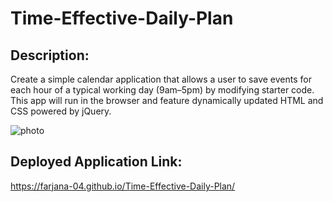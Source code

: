 # Time-Effective-Daily-Plan
## Description:
Create a simple calendar application that allows a user to save events for each hour of a typical working day (9am–5pm) by modifying starter code. This app will run in the browser and feature dynamically updated HTML and CSS powered by jQuery.

![photo](https://github.com/Farjana-04/Time-Effective-Daily-Plan/assets/92415181/50988dc7-6595-4efd-ac6a-77cfa1602b03)

## Deployed Application Link:
https://farjana-04.github.io/Time-Effective-Daily-Plan/
